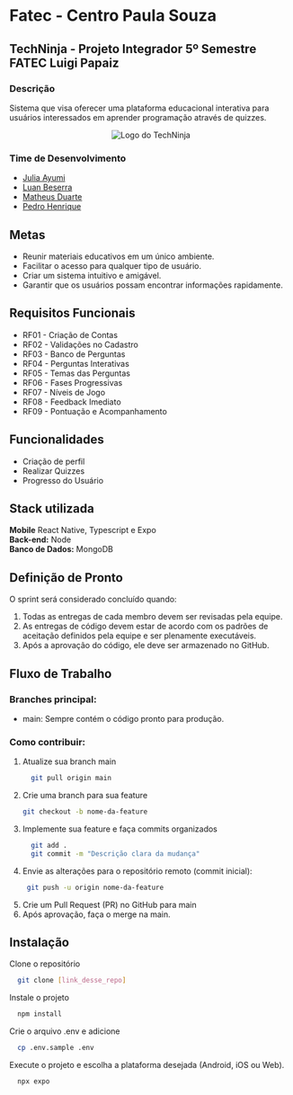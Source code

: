# Fatec - Centro Paula Souza
## TechNinja - Projeto Integrador 5º Semestre FATEC Luigi Papaiz
### Descrição
Sistema que visa oferecer uma plataforma educacional interativa para usuários interessados em aprender programação através de quizzes.

<div align="center">
   <img src="https://github.com/user-attachments/assets/fb5772d4-e1f7-41a4-89d6-02a6c15df763" alt='Logo do TechNinja' />
  
</div>

### Time de Desenvolvimento
- [Julia Ayumi](https://github.com/JuliaAyumi)
- [Luan Beserra](https://github.com/luan-beserra)
- [Matheus Duarte](https://github.com/matheusduartedevs)
- [Pedro Henrique](https://github.com/PedroHHCarvalho)

## Metas
- Reunir materiais educativos em um único ambiente.​
- Facilitar o acesso para qualquer tipo de usuário.​
- Criar um sistema intuitivo e amigável.​
- Garantir que os usuários possam encontrar informações rapidamente.

## Requisitos Funcionais
- RF01 - Criação de Contas​
- RF02 - Validações no Cadastro​
- RF03 - Banco de Perguntas​
- RF04 - Perguntas Interativas​
- RF05 - Temas das Perguntas​
- RF06 - Fases Progressivas​
- RF07 - Níveis de Jogo​
- RF08 - Feedback Imediato​
- RF09 - Pontuação e Acompanhamento​

## Funcionalidades
- Criação de perfil
- Realizar Quizzes
- Progresso do Usuário 

## Stack utilizada
**Mobile** React Native, Typescript e Expo <br />
**Back-end:** Node <br />
**Banco de Dados:** MongoDB

## Definição de Pronto
O sprint será considerado concluído quando:
1. Todas as entregas de cada membro devem ser revisadas pela equipe.
2. As entregas de código devem estar de acordo com os padrões de aceitação definidos pela equipe e ser plenamente executáveis.
3. Após a aprovação do código, ele deve ser armazenado no GitHub.

## Fluxo de Trabalho

### Branches principal:
- main: Sempre contém o código pronto para produção.

### Como contribuir:
1. Atualize sua branch main
   ```bash
     git pull origin main
   ```
2. Crie uma branch para sua feature
   ```bash
   git checkout -b nome-da-feature
   ```
3. Implemente sua feature e faça commits organizados
   ```bash
     git add .
     git commit -m "Descrição clara da mudança"
   ```
4. Envie as alterações para o repositório remoto (commit inicial):
   ```bash
    git push -u origin nome-da-feature
   ```
5. Crie um Pull Request (PR) no GitHub para main
6. Após aprovação, faça o merge na main.

## Instalação
Clone o repositório
```bash
  git clone [link_desse_repo]
```

Instale o projeto
```bash
  npm install
```

Crie o arquivo .env e adicione
```bash
  cp .env.sample .env
```

Execute o projeto e escolha a plataforma desejada (Android, iOS ou Web).
```bash
  npx expo
```
